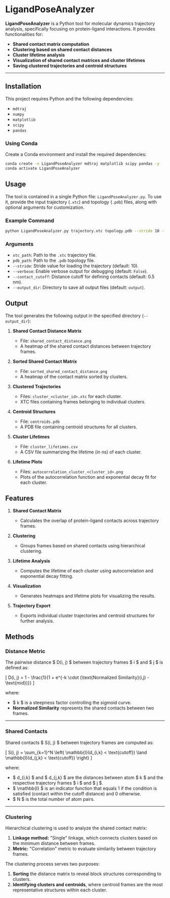 # LigandPoseAnalyzer

**LigandPoseAnalyzer** is a Python tool for molecular dynamics trajectory analysis, specifically focusing on protein-ligand interactions. It provides functionalities for:
- **Shared contact matrix computation**
- **Clustering based on shared contact distances**
- **Cluster lifetime analysis**
- **Visualization of shared contact matrices and cluster lifetimes**
- **Saving clustered trajectories and centroid structures**

---

## Installation

This project requires Python and the following dependencies:
- `mdtraj`
- `numpy`
- `matplotlib`
- `scipy`
- `pandas`

### Using Conda
Create a Conda environment and install the required dependencies:
```bash
conda create -n LigandPoseAnalyzer mdtraj matplotlib scipy pandas -y
conda activate LigandPoseAnalyzer
```

## Usage

The tool is contained in a single Python file: `LigandPoseAnalyzer.py`. To use it, provide the input trajectory (`.xtc`) and topology (`.pdb`) files, along with optional arguments for customization.

### Example Command
```bash
python LigandPoseAnalyzer.py trajectory.xtc topology.pdb --stride 10 --contact_cutoff 0.5 --output_dir output
```

### Arguments
- `xtc_path`: Path to the `.xtc` trajectory file.
- `pdb_path`: Path to the `.pdb` topology file.
- `--stride`: Stride value for loading the trajectory (default: 10).
- `--verbose`: Enable verbose output for debugging (default: `False`).
- `--contact_cutoff`: Distance cutoff for defining contacts (default: 0.5 nm).
- `--output_dir`: Directory to save all output files (default: `output`).

## Output

The tool generates the following output in the specified directory (`--output_dir`):

1. **Shared Contact Distance Matrix**
   - File: `shared_contact_distance.png`
   - A heatmap of the shared contact distances between trajectory frames.

2. **Sorted Shared Contact Matrix**
   - File: `sorted_shared_contact_distance.png`
   - A heatmap of the contact matrix sorted by clusters.

3. **Clustered Trajectories**
   - Files: `cluster_<cluster_id>.xtc` for each cluster.
   - XTC files containing frames belonging to individual clusters.

4. **Centroid Structures**
   - File: `centroids.pdb`
   - A PDB file containing centroid structures for all clusters.

5. **Cluster Lifetimes**
   - File: `cluster_lifetimes.csv`
   - A CSV file summarizing the lifetime (in ns) of each cluster.

6. **Lifetime Plots**
   - Files: `autocorrelation_cluster_<cluster_id>.png`
   - Plots of the autocorrelation function and exponential decay fit for each cluster.

## Features

1. **Shared Contact Matrix**
   - Calculates the overlap of protein-ligand contacts across trajectory frames.

2. **Clustering**
   - Groups frames based on shared contacts using hierarchical clustering.

3. **Lifetime Analysis**
   - Computes the lifetime of each cluster using autocorrelation and exponential decay fitting.

4. **Visualization**
   - Generates heatmaps and lifetime plots for visualizing the results.

5. **Trajectory Export**
   - Exports individual cluster trajectories and centroid structures for further analysis.

## Methods

### Distance Metric
The pairwise distance $ D(i, j) $ between trajectory frames $ i $ and $ j $ is defined as:

\[
D(i, j) = 1 - \frac{1}{1 + e^{-k \cdot (\text{Normalized Similarity}(i,j) - \text{mid})}}
\]

where:
- $ k $ is a steepness factor controlling the sigmoid curve.
- **Normalized Similarity** represents the shared contacts between two frames.

---

### Shared Contacts
Shared contacts $ S(i, j) $ between trajectory frames are computed as:

\[
S(i, j) = \sum_{k=1}^N \left( \mathbb{I}(d_{i,k} < \text{cutoff}) \land \mathbb{I}(d_{j,k} < \text{cutoff}) \right)
\]

where:
- $ d_{i,k} $ and $ d_{j,k} $ are the distances between atom $ k $ and the respective trajectory frames $ i $ and $ j $.
- $ \mathbb{I} $ is an indicator function that equals 1 if the condition is satisfied (contact within the cutoff distance) and 0 otherwise.
- $ N $ is the total number of atom pairs.

---

### Clustering
Hierarchical clustering is used to analyze the shared contact matrix:
1. **Linkage method:** "Single" linkage, which connects clusters based on the minimum distance between frames.
2. **Metric:** "Correlation" metric to evaluate similarity between trajectory frames.

The clustering process serves two purposes:
1. **Sorting** the distance matrix to reveal block structures corresponding to clusters.
2. **Identifying clusters and centroids**, where centroid frames are the most representative structures within each cluster.

